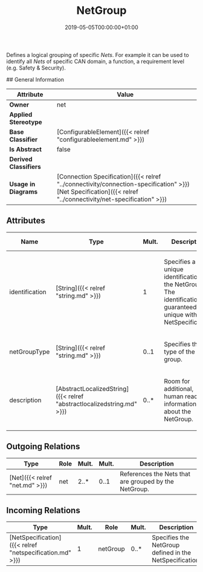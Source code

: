 ﻿---
title: NetGroup
toc: false
type: specs
date: "2019-05-05T00:00:00+01:00"
draft: false
menu_name: vec120

# Prev/next pager order (if `docs_section_pager` enabled in `params.toml`)
weight: 
---
<html>   <head>     </head>   <body>     <p> Defines a logical grouping of specific <i>Nets</i>. For example it can be used to identify all <i>Nets</i> of specific CAN domain, a function, a requirement level (e.g. Safety&#160;&amp;&#160;Security).      </p>  </body> </html>
## General Information

| Attribute               | Value |
|-------------------------|-------|
| **Owner**               | net |
| **Applied Stereotype**  |   |
| **Base Classifier**     | [ConfigurableElement]({{< relref "configurableelement.md" >}})<br/>  |
| **Is Abstract**         | false |
| **Derived Classifiers** |   |
| **Usage in Diagrams**   | [Connection Specification]({{< relref "../connectivity/connection-specification" >}})<br/> [Net Specification]({{< relref "../connectivity/net-specification" >}})<br/>  |

## Attributes
|  Name  |  Type  |  Mult.  |  Description  |  Owning Classifier  |
|--------|--------|---------|---------------|--------------|
|identification | [String]({{< relref "string.md" >}}) | 1 | <html>   <head>     </head>   <body>     <p> Specifies a unique identification of the NetGroup. The identification is guaranteed to be unique within the NetSpecification.      </p>    </body> </html>  | [NetGroup]({{< relref "netgroup.md" >}}) |
|netGroupType | [String]({{< relref "string.md" >}}) | 0..1 | <html><body><p>Specifies the type of the group.  </p></body></html> | [NetGroup]({{< relref "netgroup.md" >}}) |
|description | [AbstractLocalizedString]({{< relref "abstractlocalizedstring.md" >}}) | 0..* | <html><body><p>Room for additional, human readable information about the NetGroup. </p></body></html> | [NetGroup]({{< relref "netgroup.md" >}}) |

## Outgoing Relations
|    Type  |   Role   |   Mult.   |   Mult.   |   Description   |
|----------|----------|-----------|-----------|-----------------|
| [Net]({{< relref "net.md" >}}) | net | 2..* | 0..1 | References the Nets that are grouped by the NetGroup.   |
##  Incoming Relations
|    Type  |   Mult.  |   Role    |   Mult.   |   Description  |
|----------|----------|-----------|-----------|----------------|
| [NetSpecification]({{< relref "netspecification.md" >}}) | 1 | netGroup | 0..* | Specifies the NetGroup defined in the NetSpecification.  |
